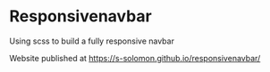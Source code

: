 # Responsivenavbar

Using scss to build a fully responsive navbar

Website published at https://s-solomon.github.io/responsivenavbar/
